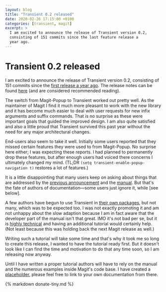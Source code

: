 ```yaml
---
layout: blog
title: "Transient 0.2 released"
date: 2020-02-26 17:15:00 +0100
categories: [transient, magit]
excerpt: >
  I am excited to announce the release of Transient version 0.2,
  consisting of 151 commits since the last feature release a
  year ago.
---
```


# Transient 0.2 released

I am excited to announce the release of Transient version 0.2,
consisting of 151 commits since the [first release a year ago][v1].
The release notes can be found [here][relnotes] (and are considered
recommended reading).

The switch from Magit-Popup to Transient worked out pretty well.  As
the maintainer of Magit I find it much more pleasant to work with the
new library and it has become much easier to deal with user requests
for new infix arguments and suffix commands.  That is no surprise as
these were important goals that guided the improved design.  I am also
quite satisfied and also a little proud that Transient survived this
past year without the need for any major architectural changes.

End-users also seem to take it well.  Initially some users reported
that they missed certain features they were used to from Magit-Popup.
No surprise here either; I was expecting these reports.  I had planned
to permanently drop these features, but after enough users had voiced
there concerns I ultimately changed my mind.  (TL;DR `(setq
transient-enable-popup-navigation t)` restores a lot of features.)

It is a little disappointing that many users keep on asking about
things that are addressed by the [previous announcement][v1] and the
[manual][manual].  But that's the fate of authors of
documentation—some users just ignore it, while [see below].

A few authors have begun to use Transient in [their own
packages][melpa], but not many, which was to be expected too.  I was
not exactly promoting it and am not unhappy about the slow adaption
because I am in fact aware that the developer part of the manual isn't
that great.  IMO it's not bad per se, but it is [highly
technical][diagram] and having an additional tutorial would certainly
help.  (Not least because this was holding back the next Magit release
as well.)

Writing such a tutorial will take some time and that's why it took me
so long to create this release, I wanted to have the tutorial ready
first.  But it doesn't look like I can find the time and motivation to
do that any time soon, so I am releasing now anyway.

Until I have written a proper tutorial authors will have to rely on
the manual and the numerous examples inside Magit's code base.  I have
created a [placeholder][tutorial], please feel free to link to your
own documentation from there.

{% markdown donate-tiny.md %}

[diagram]:  https://magit.vc/manual/transient/Comparison-With-Prefix-Keys-and-Prefix-Arguments.html#Transients
[manual]:   https://magit.vc/manual/transient
[melpa]:    http://www.melpa.org/#/transient
[relnotes]: https://raw.githubusercontent.com/magit/transient/master/docs/CHANGELOG
[tutorial]: https://github.com/magit/transient/wiki/Tutorial
[v1]:       https://emacsair.me/2019/02/14/transient-0.1
